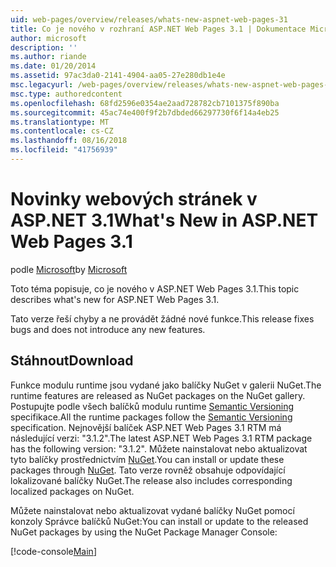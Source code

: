 ```yaml
---
uid: web-pages/overview/releases/whats-new-aspnet-web-pages-31
title: Co je nového v rozhraní ASP.NET Web Pages 3.1 | Dokumentace Microsoftu
author: microsoft
description: ''
ms.author: riande
ms.date: 01/20/2014
ms.assetid: 97ac3da0-2141-4904-aa05-27e280db1e4e
msc.legacyurl: /web-pages/overview/releases/whats-new-aspnet-web-pages-31
msc.type: authoredcontent
ms.openlocfilehash: 68fd2596e0354ae2aad728782cb7101375f890ba
ms.sourcegitcommit: 45ac74e400f9f2b7dbded66297730f6f14a4eb25
ms.translationtype: MT
ms.contentlocale: cs-CZ
ms.lasthandoff: 08/16/2018
ms.locfileid: "41756939"
---
```

<a name="whats-new-in-aspnet-web-pages-31"></a><span data-ttu-id="566a9-102">Novinky webových stránek v ASP.NET 3.1</span><span class="sxs-lookup"><span data-stu-id="566a9-102">What's New in ASP.NET Web Pages 3.1</span></span>
====================
<span data-ttu-id="566a9-103">podle [Microsoft](https://github.com/microsoft)</span><span class="sxs-lookup"><span data-stu-id="566a9-103">by [Microsoft](https://github.com/microsoft)</span></span>

<span data-ttu-id="566a9-104">Toto téma popisuje, co je nového v ASP.NET Web Pages 3.1.</span><span class="sxs-lookup"><span data-stu-id="566a9-104">This topic describes what's new for ASP.NET Web Pages 3.1.</span></span>

<span data-ttu-id="566a9-105">Tato verze řeší chyby a ne provádět žádné nové funkce.</span><span class="sxs-lookup"><span data-stu-id="566a9-105">This release fixes bugs and does not introduce any new features.</span></span>

<a id="download"></a>
## <a name="download"></a><span data-ttu-id="566a9-106">Stáhnout</span><span class="sxs-lookup"><span data-stu-id="566a9-106">Download</span></span>

<span data-ttu-id="566a9-107">Funkce modulu runtime jsou vydané jako balíčky NuGet v galerii NuGet.</span><span class="sxs-lookup"><span data-stu-id="566a9-107">The runtime features are released as NuGet packages on the NuGet gallery.</span></span> <span data-ttu-id="566a9-108">Postupujte podle všech balíčků modulu runtime [Semantic Versioning](http://semver.org/) specifikace.</span><span class="sxs-lookup"><span data-stu-id="566a9-108">All the runtime packages follow the [Semantic Versioning](http://semver.org/) specification.</span></span> <span data-ttu-id="566a9-109">Nejnovější balíček ASP.NET Web Pages 3.1 RTM má následující verzi: "3.1.2".</span><span class="sxs-lookup"><span data-stu-id="566a9-109">The latest ASP.NET Web Pages 3.1 RTM package has the following version: "3.1.2".</span></span> <span data-ttu-id="566a9-110">Můžete nainstalovat nebo aktualizovat tyto balíčky prostřednictvím [NuGet](http://www.nuget.org/packages/Microsoft.AspNet.WebPages/).</span><span class="sxs-lookup"><span data-stu-id="566a9-110">You can install or update these packages through [NuGet](http://www.nuget.org/packages/Microsoft.AspNet.WebPages/).</span></span> <span data-ttu-id="566a9-111">Tato verze rovněž obsahuje odpovídající lokalizované balíčky NuGet.</span><span class="sxs-lookup"><span data-stu-id="566a9-111">The release also includes corresponding localized packages on NuGet.</span></span>

<span data-ttu-id="566a9-112">Můžete nainstalovat nebo aktualizovat vydané balíčky NuGet pomocí konzoly Správce balíčků NuGet:</span><span class="sxs-lookup"><span data-stu-id="566a9-112">You can install or update to the released NuGet packages by using the NuGet Package Manager Console:</span></span>

[!code-console[Main](whats-new-aspnet-web-pages-31/samples/sample1.cmd)]


